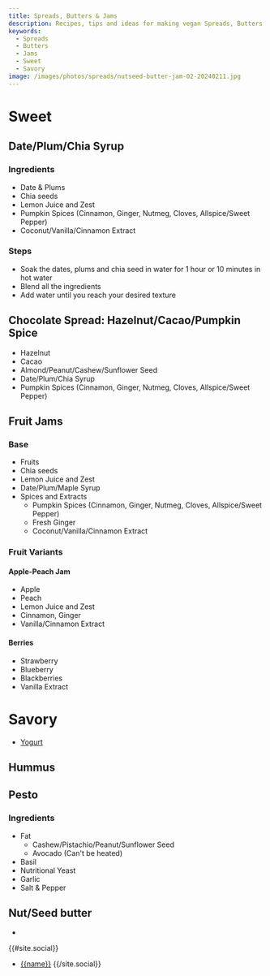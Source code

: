 ```yaml
---
title: Spreads, Butters & Jams
description: Recipes, tips and ideas for making vegan Spreads, Butters & Jams in a practical, healthy and sustainable way.
keywords: 
  - Spreads
  - Butters
  - Jams
  - Sweet
  - Savory
image: /images/photos/spreads/nutseed-butter-jam-02-20240211.jpg
---
```


# Sweet

## Date/Plum/Chia Syrup

### Ingredients
- Date & Plums
- Chia seeds
- Lemon Juice and Zest
- Pumpkin Spices (Cinnamon, Ginger, Nutmeg, Cloves, Allspice/Sweet Pepper)
- Coconut/Vanilla/Cinnamon Extract

### Steps
- Soak the dates, plums and chia seed in water for 1 hour or 10 minutes in hot water
- Blend all the ingredients
- Add water until you reach your desired texture

## Chocolate Spread: Hazelnut/Cacao/Pumpkin Spice
- Hazelnut
- Cacao
- Almond/Peanut/Cashew/Sunflower Seed
- Date/Plum/Chia Syrup
- Pumpkin Spices (Cinnamon, Ginger, Nutmeg, Cloves, Allspice/Sweet Pepper)

## Fruit Jams

### Base

- Fruits
- Chia seeds
- Lemon Juice and Zest
- Date/Plum/Maple Syrup
- Spices and Extracts
    - Pumpkin Spices (Cinnamon, Ginger, Nutmeg, Cloves, Allspice/Sweet Pepper)
    - Fresh Ginger
    - Coconut/Vanilla/Cinnamon Extract

### Fruit Variants

#### Apple-Peach Jam
- Apple
- Peach
- Lemon Juice and Zest
- Cinnamon, Ginger
- Vanilla/Cinnamon Extract

#### Berries
- Strawberry
- Blueberry
- Blackberries
- Vanilla Extract

# Savory

- [Yogurt](./milks_yogurts.md)

## Hummus

## Pesto

### Ingredients

- Fat
    - Cashew/Pistachio/Peanut/Sunflower Seed
    - Avocado (Can't be heated)
- Basil
- Nutritional Yeast
- Garlic
- Salt & Pepper

## Nut/Seed butter
- 

{{#site.social}}
- [{{name}}]({{url}})
{{/site.social}}
